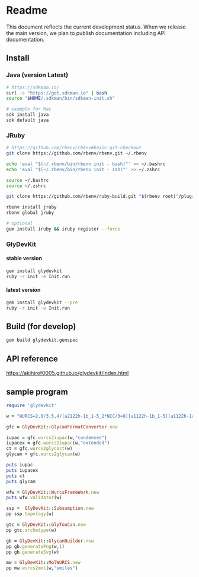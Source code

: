 # Readme

This document reflects the current development status. When we release the main version, we plan to publish documentation including API documentation.

## Install

### Java (version Latest)

```bash
# https://sdkman.io/
curl -s "https://get.sdkman.io" | bash
source "$HOME/.sdkman/bin/sdkman-init.sh"

# example for Mac
sdk install java
sdk default java 
```

### JRuby

```bash
# https://github.com/rbenv/rbenv#basic-git-checkout
git clone https://github.com/rbenv/rbenv.git ~/.rbenv

echo 'eval "$(~/.rbenv/bin/rbenv init - bash)"' >> ~/.bashrc
echo 'eval "$(~/.rbenv/bin/rbenv init - zsh)"' >> ~/.zshrc

source ~/.bashrc
source ~/.zshrc

git clone https://github.com/rbenv/ruby-build.git "$(rbenv root)"/plugins/ruby-build

rbenv install jruby
rbenv global jruby

# optional
gem install iruby && iruby register --force
```

### GlyDevKit

#### stable version 

```bash
gem install glydevkit
ruby -r init -e Init.run
```

#### latest version 
```bash
gem install glydevkit --pre
ruby -r init -e Init.run
```

## Build (for develop)

```bash
gem build glydevkit.gemspec
```

## **API reference**
https://akihirof0005.github.io/glydevkit/index.html

## sample program

```ruby
require 'glydevkit'

w = "WURCS=2.0/3,5,4/[a2122h-1b_1-5_2*NCC/3=O][a1122h-1b_1-5][a1122h-1a_1-5]/1-1-2-3-3/a4-b1_b4-c1_c3-d1_c6-e1"

gfc = GlyDevKit::GlycanFormatConverter.new

iupac = gfc.wurcs2iupac(w,"condensed")
iupacex = gfc.wurcs2iupac(w,"extended")
ct = gfc.wurcs2glycoct(w)
glycam = gfc.wurcs2glycam(w)

puts iupac
puts iupacex
puts ct
puts glycam

wfw = GlyDevKit::WurcsFrameWork.new
puts wfw.validator(w)

ssp =  GlyDevKit::Subsumption.new
pp ssp.topology(w)

gtc = GlyDevKit::GlyTouCan.new
pp gtc.archetype(w)

gb = GlyDevKit::GlycanBuilder.new
pp gb.generatePng(w,1)
pp gb.generateSvg(w)

mw = GlyDevKit::MolWURCS.new
pp mw.wurcs2mol(w,"smiles")
```
